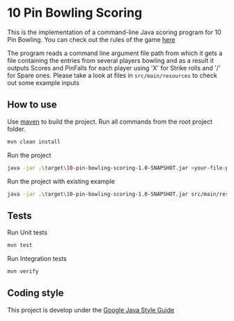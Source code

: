 # 10 Pin Bowling Scoring

This is the implementation of a command-line Java scoring program for 10 Pin Bowling. You can check out the rules of the
game [here](https://en.wikipedia.org/wiki/Ten-pin_bowling#Rules_of_play)

The program reads a command line argument file path from which it gets a file containing the entries from several
players
bowling and as a result it outputs Scores and PinFalls for each player using 'X' for Strike rolls and '/' for Spare
ones.
Please take a look at files in `src/main/resources` to check out some example inputs

## How to use

Use [maven](https://maven.apache.org/) to build the project. Run all commands from the root project folder.

```bash
mvn clean install
```

Run the project

```bash
java -jar .\target\10-pin-bowling-scoring-1.0-SNAPSHOT.jar <your-file-path>
```

Run the project with existing example
```bash
java -jar .\target\10-pin-bowling-scoring-1.0-SNAPSHOT.jar src/main/resources/inputFile.txt
```


## Tests

Run Unit tests

```bash
mvn test
```

Run Integration tests

```bash
mvn verify
```

## Coding style

This project is develop under
the [Google Java Style Guide](https://google.github.io/styleguide/javaguide.html)
